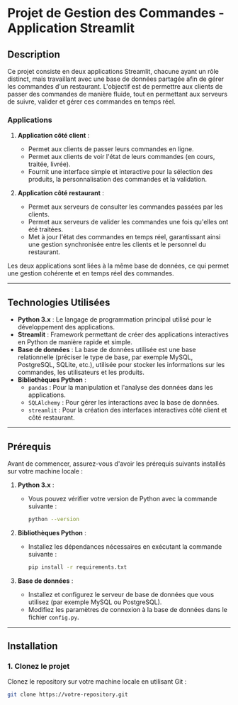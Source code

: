 # Projet de Gestion des Commandes - Application Streamlit

## Description

Ce projet consiste en deux applications Streamlit, chacune ayant un rôle distinct, mais travaillant avec une base de données partagée afin de gérer les commandes d'un restaurant. L'objectif est de permettre aux clients de passer des commandes de manière fluide, tout en permettant aux serveurs de suivre, valider et gérer ces commandes en temps réel.

### Applications

1. **Application côté client** : 
   - Permet aux clients de passer leurs commandes en ligne.
   - Permet aux clients de voir l'état de leurs commandes (en cours, traitée, livrée).
   - Fournit une interface simple et interactive pour la sélection des produits, la personnalisation des commandes et la validation.

2. **Application côté restaurant** : 
   - Permet aux serveurs de consulter les commandes passées par les clients.
   - Permet aux serveurs de valider les commandes une fois qu'elles ont été traitées.
   - Met à jour l'état des commandes en temps réel, garantissant ainsi une gestion synchronisée entre les clients et le personnel du restaurant.

Les deux applications sont liées à la même base de données, ce qui permet une gestion cohérente et en temps réel des commandes.

---

## Technologies Utilisées

- **Python 3.x** : Le langage de programmation principal utilisé pour le développement des applications.
- **Streamlit** : Framework permettant de créer des applications interactives en Python de manière rapide et simple.
- **Base de données** : La base de données utilisée est une base relationnelle (préciser le type de base, par exemple MySQL, PostgreSQL, SQLite, etc.), utilisée pour stocker les informations sur les commandes, les utilisateurs et les produits.
- **Bibliothèques Python** :
  - `pandas` : Pour la manipulation et l'analyse des données dans les applications.
  - `SQLAlchemy` : Pour gérer les interactions avec la base de données.
  - `streamlit` : Pour la création des interfaces interactives côté client et côté restaurant.

---

## Prérequis

Avant de commencer, assurez-vous d'avoir les prérequis suivants installés sur votre machine locale :

1. **Python 3.x** :
   - Vous pouvez vérifier votre version de Python avec la commande suivante :
     ```bash
     python --version
     ```

2. **Bibliothèques Python** :
   - Installez les dépendances nécessaires en exécutant la commande suivante :
     ```bash
     pip install -r requirements.txt
     ```

3. **Base de données** :
   - Installez et configurez le serveur de base de données que vous utilisez (par exemple MySQL ou PostgreSQL).
   - Modifiez les paramètres de connexion à la base de données dans le fichier `config.py`.

---

## Installation

### 1. Clonez le projet

Clonez le repository sur votre machine locale en utilisant Git :
```bash
git clone https://votre-repository.git
